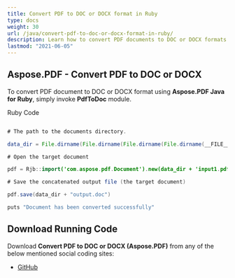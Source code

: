 ```yaml
---
title: Convert PDF to DOC or DOCX format in Ruby
type: docs
weight: 30
url: /java/convert-pdf-to-doc-or-docx-format-in-ruby/
description: Learn how to convert PDF documents to DOC or DOCX formats in Ruby with Aspose.PDF, enabling easier editing and processing.
lastmod: "2021-06-05"
---
```


## Aspose.PDF - Convert PDF to DOC or DOCX

To convert PDF document to DOC or DOCX format using **Aspose.PDF Java for Ruby**, simply invoke **PdfToDoc** module.

Ruby Code

```java

# The path to the documents directory.

data_dir = File.dirname(File.dirname(File.dirname(File.dirname(__FILE__)))) + '/data/'

# Open the target document

pdf = Rjb::import('com.aspose.pdf.Document').new(data_dir + 'input1.pdf')

# Save the concatenated output file (the target document)

pdf.save(data_dir + "output.doc")

puts "Document has been converted successfully"
```

## Download Running Code

Download **Convert PDF to DOC or DOCX (Aspose.PDF)** from any of the below mentioned social coding sites:

- [GitHub](https://github.com/aspose-pdf/Aspose.PDF-for-Java/blob/master/Plugins/Aspose_Pdf_Java_for_Ruby/lib/asposepdfjava/Converter/pdftodoc.rb)
